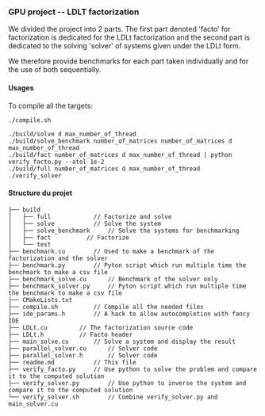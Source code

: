 ### GPU project -- LDLT factorization

We divided the project into 2 parts. The first part denoted 'facto' for factorization is dedicated for the LDLt 
factorization and the second part is dedicated to the solving 'solver' of systems given under the LDLt form.

We therefore provide benchmarks for each part taken individually and for the use of both sequentially.

#### Usages
To compile all the targets:
```
./compile.sh
```

```
./build/solve d max_number_of_thread
./build/solve_benchmark number_of_matrices number_of_matrices d max_number_of_thread
./build/fact number_of_matrices d max_number_of_thread | python verify_facto.py --atol 1e-2
./build/full number_of_matrices d max_number_of_thread
./verify_solver
```

#### Structure du projet
```
├── build
│   ├── full			// Factorize and solve
│   ├── solve			// Solve the system
│   ├── solve_benchmark		// Solve the systems for benchmarking
│   ├── fact		  // Factorize
│   └── test
├── benchmark.cu		// Used to make a benchmark of the factorization and the solver
├── benchmark.py		// Pyton script which run multiple time the benchmark to make a csv file
├── benchmark_solve.cu		// Benchmark of the solver only
├── benchmark_solver.py		// Pyton script which run multiple time the benchmark to make a csv file
├── CMakeLists.txt
├── compile.sh			// Compile all the needed files
├── ide_params.h		// A hack to allow autocompletion with fancy IDE
├── LDLt.cu			// The factorization source code
├── LDLt.h			// Facto header
├── main_solve.cu		// Solve a system and display the result
├── parallel_solver.cu		// Solver code
├── parallel_solver.h		// Solver code
├── readme.md			// This file
├── verify_facto.py		// Use python to solve the problem and compare it to the computed solution
├── verify_solver.py		// Use python to inverse the system and compare it to the computed solution
└── verify_solver.sh		// Combine verify_solver.py and main_solver.cu
```
